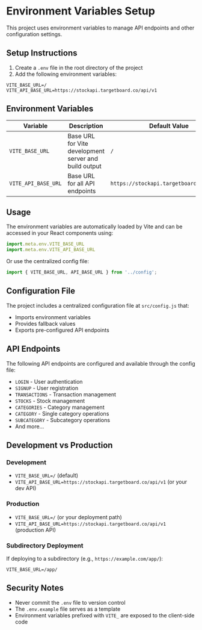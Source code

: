 # Environment Variables Setup

This project uses environment variables to manage API endpoints and other configuration settings.

## Setup Instructions

1. Create a `.env` file in the root directory of the project
2. Add the following environment variables:

```env
VITE_BASE_URL=/
VITE_API_BASE_URL=https://stockapi.targetboard.co/api/v1
```

## Environment Variables

| Variable | Description | Default Value |
|----------|-------------|---------------|
| `VITE_BASE_URL` | Base URL for Vite development server and build output | `/` |
| `VITE_API_BASE_URL` | Base URL for all API endpoints | `https://stockapi.targetboard.co/api/v1` |

## Usage

The environment variables are automatically loaded by Vite and can be accessed in your React components using:

```javascript
import.meta.env.VITE_BASE_URL
import.meta.env.VITE_API_BASE_URL
```

Or use the centralized config file:

```javascript
import { VITE_BASE_URL, API_BASE_URL } from '../config';
```

## Configuration File

The project includes a centralized configuration file at `src/config.js` that:

- Imports environment variables
- Provides fallback values
- Exports pre-configured API endpoints

## API Endpoints

The following API endpoints are configured and available through the config file:

- `LOGIN` - User authentication
- `SIGNUP` - User registration
- `TRANSACTIONS` - Transaction management
- `STOCKS` - Stock management
- `CATEGORIES` - Category management
- `CATEGORY` - Single category operations
- `SUBCATEGORY` - Subcategory operations
- And more...

## Development vs Production

### Development
- `VITE_BASE_URL=/` (default)
- `VITE_API_BASE_URL=https://stockapi.targetboard.co/api/v1` (or your dev API)

### Production
- `VITE_BASE_URL=/` (or your deployment path)
- `VITE_API_BASE_URL=https://stockapi.targetboard.co/api/v1` (production API)

### Subdirectory Deployment
If deploying to a subdirectory (e.g., `https://example.com/app/`):
```env
VITE_BASE_URL=/app/
```

## Security Notes

- Never commit the `.env` file to version control
- The `.env.example` file serves as a template
- Environment variables prefixed with `VITE_` are exposed to the client-side code 